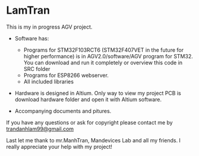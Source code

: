 # LamTran
This is my in progress AGV project.
+ Software has:
  + Programs for STM32F103RCT6 (STM32F407VET in the future for higher performance) is in AGV2.0/software/AGV program for STM32. You can download and run it completely or overview this code in SRC folder
  + Programs for ESP8266 webserver.
  + All included libraries
 
 + Hardware is designed in Altium. Only way to view my project PCB is download hardware folder and open it with Altium software.

 + Accompanying documents and pitures.
 
 If you have any questions or ask for copyright please contact me by trandanhlam99@gmail.com
 
 Last let me thank to mr.ManhTran, Mandevices Lab and all my friends. I really appreciate your help with my project!
 
